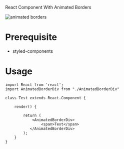 React Component With Animated Borders

![animated borders](https://thumbs.gfycat.com/TeemingOrneryBushbaby-size_restricted.gif)

# Prerequisite

 - styled-components

# Usage

```
import React from 'react';
import AnimatedBorderDiv from "./AnimatedBorderDiv"

class Test extends React.Component {

    render() {

        return (
            <AnimatedBorderDiv>
                <span>Text</span>
           </AnimatedBorderDiv>
        );
    }
}

```